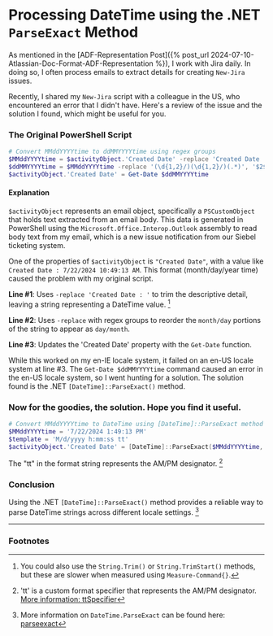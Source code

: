 # Processing DateTime using the .NET `ParseExact` Method

As mentioned in the
[ADF-Representation Post]({% post_url 2024-07-10-Atlassian-Doc-Format-ADF-Representation %}), I work with Jira daily. In doing so, I often process emails to extract details for creating `New-Jira` issues.

Recently, I shared my `New-Jira` script with a colleague in the US, who encountered an error that I didn't have. Here's a review of the issue and the solution I found, which might be useful for you.

### The Original PowerShell Script

```powershell
# Convert MMddYYYYtime to ddMMYYYYtime using regex groups
$MMddYYYYtime = $activityObject.'Created Date' -replace 'Created Date : '
$ddMMYYYYtime = $MMddYYYYtime -replace '(\d{1,2}/)(\d{1,2}/)(.*)', '$2$1$3'
$activityObject.'Created Date' = Get-Date $ddMMYYYYtime
```

#### Explanation

`$activityObject` represents an email object, specifically a `PSCustomObject` that holds text extracted from an email body. This data is generated in PowerShell using the `Microsoft.Office.Interop.Outlook` assembly to read body text from my email, which is a new issue notification from our Siebel ticketing system.

One of the properties of `$activityObject` is `"Created Date"`, with a value like `Created Date : 7/22/2024 10:49:13 AM`. This format (month/day/year time) caused the problem with my original script.

**Line #1**: Uses `-replace 'Created Date : '` to trim the descriptive detail, leaving a string representing a DateTime value. [^1]

**Line #2**: Uses `-replace` with regex groups to reorder the `month/day` portions of the string to appear as `day/month`.

**Line #3**: Updates the 'Created Date' property with the `Get-Date` function.

While this worked on my en-IE locale system, it failed on an en-US locale system at line #3. The `Get-Date $ddMMYYYYtime` command caused an error in the en-US locale system, so I went hunting for a solution. The solution found is the .NET `[DateTime]::ParseExact()` method.

### Now for the goodies, the solution. Hope you find it useful.

```powershell
# Convert MMddYYYYtime to DateTime using [DateTime]::ParseExact method
$MMddYYYYtime = '7/22/2024 1:49:13 PM'
$template = 'M/d/yyyy h:mm:ss tt'
$activityObject.'Created Date' = [DateTime]::ParseExact($MMddYYYYtime, $template, $null)
```

The "tt" in the format string represents the AM/PM designator. [^2]

### Conclusion

Using the .NET `[DateTime]::ParseExact()` method provides a reliable way to parse DateTime strings across different locale settings. [^3]

---

### Footnotes

[^1]: You could also use the `String.Trim()` or `String.TrimStart()` methods, but these are slower when measured using `Measure-Command{}`.
[^2]: 'tt' is a custom format specifier that represents the AM/PM designator. [More information: ttSpecifier](https://learn.microsoft.com/en-us/dotnet/standard/base-types/custom-date-and-time-format-strings#ttSpecifier)
[^3]: More information on `DateTime.ParseExact` can be found here: [parseexact](https://learn.microsoft.com/en-us/dotnet/api/system.datetime.parseexact)
